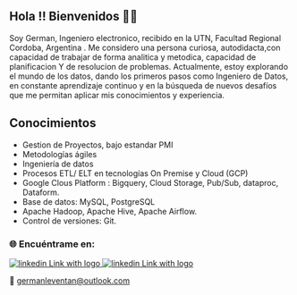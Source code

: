 ## Hola !! Bienvenidos  👋👋


Soy German, Ingeniero electronico, recibido en la UTN, Facultad Regional Cordoba, Argentina .
Me considero una persona  curiosa, autodidacta,con capacidad de trabajar de forma analitica y metodica, capacidad de planificacion Y de resolucion de problemas.
Actualmente, estoy explorando el mundo de los datos, dando los primeros pasos como Ingeniero de Datos, en constante aprendizaje continuo y en la búsqueda de nuevos desafíos que me permitan aplicar mis conocimientos y experiencia.


## Conocimientos 


- Gestion de Proyectos, bajo estandar PMI
- Metodologías ágiles
- Ingeniería de datos
- Procesos ETL/ ELT en tecnologías On Premise y Cloud (GCP)
- Google Clous Platform : Bigquery, Cloud Storage, Pub/Sub, dataproc, Dataform.
- Base de datos: MySQL, PostgreSQL
- Apache Hadoop, Apache Hive, Apache Airflow.
- Control de versiones: Git.

### 🌐 Encuéntrame en:

</a> 
<a href="https://www.linkedin.com/in/german-pablo-leventan-sago-7a5a6732/">
  <img src="https://img.shields.io/badge/linkedin-%230077B5.svg?style=for-the-badge&logo=linkedin&logoColor=white" alt="linkedin Link with logo">
</a>


</a> 
<a href="https://github.com/GermanPLS">
  <img src="https://img.shields.io/badge/github-%23121011.svg?style=for-the-badge&logo=github&logoColor=white" alt="linkedin Link with logo">
</a>

📧  germanleventan@outlook.com





